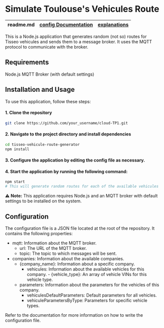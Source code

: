 # Simulate Toulouse's Vehicules Route
|readme.md|[config Documentation](./configDocumentation.md)|[explanations](./explanations.md)|
|---|---|---|


This is a Node.js application that generates random (not so) routes for Tisseo vehicules and sends them to a message broker. It uses the MQTT protocol to communicate with the broker.

## Requirements
Node.js
MQTT Broker (with default settings)

## Installation and Usage
To use this application, follow these steps:

#### 1. Clone the repository

```sh
git clone https://github.com/your_username/cloud-TP1.git
```

#### 2. Navigate to the project directory and install dependencies

```sh
cd tisseo-vehicule-route-generator
npm install
```

#### 3. Configure the application by editing the config file as necessary.

#### 4. Start the application by running the following command:
```sh
npm start
# This will generate random routes for each of the available vehicules and send them to the message broker.
```

 :warning: <b>Note:</b> This application requires Node.js and an MQTT broker with default settings to be installed on the system.

## Configuration
The configuration file is a JSON file located at the root of the repository. It contains the following properties:

- mqtt: Information about the MQTT broker.
   - url: The URL of the MQTT broker.
   - topic: The topic to which messages will be sent.
- companies: Information about the available companies.
  - {company_name}: Information about a specific company.
    - vehicules: Information about the available vehicles for this company.
          - {vehicle_type}: An array of vehicle VINs for this vehicle type.
   - parameters: Information about the parameters for the vehicles of this company.
     - vehiculesDefaultParameters: Default parameters for all vehicles.
     - vehiculeParametersByType: Parameters for specific vehicle types.


Refer to the documentation for more information on how to write the configuration file.
